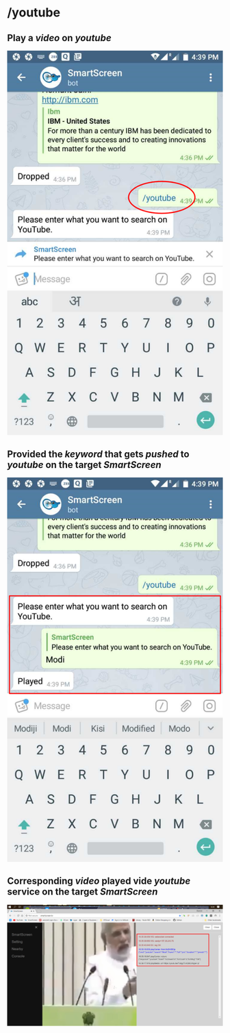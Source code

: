 # /youtube

## Play a _video_ on _youtube_

![](../.gitbook/assets/yt.png)

## Provided the _keyword_ that gets _pushed_ to _youtube_ on the target _SmartScreen_

![](../.gitbook/assets/yt_modi.png)

## Corresponding _video_ played vide _youtube_ service on the target _SmartScreen_

![](../.gitbook/assets/youtube_modi_con.png)


